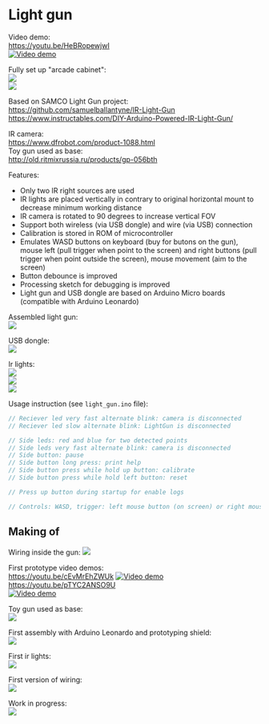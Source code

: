 
# Light gun

Video demo:  
https://youtu.be/HeBRopewjwI  
[![Video demo](https://img.youtube.com/vi/HeBRopewjwI/0.jpg)](https://www.youtube.com/watch?v=HeBRopewjwI)


Fully set up "arcade cabinet":  
![](photos/20240730_222419.jpg)    
![](photos/20240801_134350.jpg)   


Based on SAMCO Light Gun project:   
https://github.com/samuelballantyne/IR-Light-Gun  
https://www.instructables.com/DIY-Arduino-Powered-IR-Light-Gun/  

IR camera:   
https://www.dfrobot.com/product-1088.html  
Toy gun used as base:  
http://old.ritmixrussia.ru/products/gp-056bth 

Features:  
- Only two IR right sources are used
- IR lights are placed vertically in contrary to original horizontal mount to decrease minimum working distance
- IR camera is rotated to 90 degrees to increase vertical FOV
- Support both wireless (via USB dongle) and wire (via USB) connection
- Calibration is stored in ROM of microcontroller
- Emulates WASD buttons on keyboard (buy for butons on the gun), mouse left (pull trigger when point to the screen) and right buttons (pull trigger when point outside the screen), mouse movement (aim to the screen)
- Button debounce is improved
- Processing sketch for debugging is improved 
- Light gun and USB dongle are based on Arduino Micro boards (compatible with Arduino Leonardo)  

Assembled light gun:  
![](photos/20231119_162512.jpg)  

USB dongle:  
![](photos/IMG_20240801_001434.jpg)    

Ir lights:   
![](photos/20240801_132602.jpg)  
![](photos/IMG_20240801_001451.jpg)  
![](photos/IMG_20240801_001457.jpg)  

Usage instruction (see `light_gun.ino` file):  
````C++
// Reciever led very fast alternate blink: camera is disconnected
// Reciever led slow alternate blink: LightGun is disconnected

// Side leds: red and blue for two detected points
// Side leds very fast alternate blink: camera is disconnected
// Side button: pause
// Side button long press: print help
// Side button press while hold up button: calibrate
// Side button press while hold left button: reset

// Press up button during startup for enable logs

// Controls: WASD, trigger: left mouse button (on screen) or right mouse button (off screen)
````


## Making of

Wiring inside the gun:
![](photos/20231119_163345.jpg)  

First prototype video demos:  
https://youtu.be/cEvMrEhZWUk
[![Video demo](https://img.youtube.com/vi/cEvMrEhZWUk/0.jpg)](https://www.youtube.com/watch?v=cEvMrEhZWUk)  
https://youtu.be/pTYC2ANSO9U  
[![Video demo](https://img.youtube.com/vi/pTYC2ANSO9U/0.jpg)](https://www.youtube.com/watch?v=pTYC2ANSO9U)  

Toy gun used as base:   
![](photos/20201205_132038_001.jpg)  

First assembly with Arduino Leonardo and prototyping shield:   
![](photos/20201225_005429.jpg)  

First ir lights:  
![](photos/20201220_211140.jpg)   

First version of wiring:   
![](photos/20231028_232612.jpg)  
  
Work in progress:  
![](photos/20231105_005429.jpg)  



